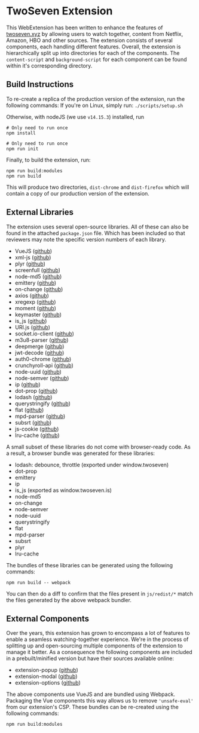 # TwoSeven Extension

This WebExtension has been written to enhance the features of [twoseven.xyz](https://twoseven.xyz) by allowing users to watch together, content from Netflix, Amazon, HBO and other sources. The extension consists of several components, each handling different features. Overall, the extension is hierarchically split up into directories
for each of the components. The `content-script` and `background-script` for each component can be found within it's corresponding directory.

## Build Instructions
To re-create a replica of the production version of the extension, run the following commands:
If you're on Linux, simply run: `./scripts/setup.sh`

Otherwise, with nodeJS (we use `v14.15.3`) installed, run
```
# Only need to run once
npm install

# Only need to run once
npm run init
```

Finally, to build the extension, run:
```
npm run build:modules
npm run build
```

This will produce two directories, `dist-chrome` and `dist-firefox` which will contain a copy of our production version of the extension.

## External Libraries
The extension uses several open-source libraries. All of these can also be found in the attached `package.json` file. Which has been included so that reviewers may note the specific version numbers of each library.

  - VueJS ([github](https://github.com/vuejs/vue))
  - xml-js ([github](https://github.com/nashwaan/xml-js))
  - plyr ([github](https://github.com/sampotts/plyr))
  - screenfull ([github](https://github.com/sindresorhus/screenfull))
  - node-md5 ([github](https://github.com/pvorb/node-md5))
  - emittery ([github](https://github.com/sindresorhus/emittery))
  - on-change ([github](https://github.com/sindresorhus/on-change))
  - axios ([github](https://github.com/axios/axios))
  - xregexp ([github](https://github.com/slevithan/xregexp))
  - moment ([github](https://github.com/moment/moment))
  - keymaster ([github](https://github.com/madrobby/keymaster))
  - is_js ([github](https://github.com/arasatasaygin/is.js))
  - URI.js ([github](https://github.com/medialize/URI.js))
  - socket.io-client ([github](https://github.com/socketio/socket.io-client))
  - m3u8-parser ([github](https://github.com/videojs/m3u8-parser))
  - deepmerge ([github](https://github.com/TeHShrike/deepmerge))
  - jwt-decode ([github](https://github.com/auth0/jwt-decode))
  - auth0-chrome ([github](https://github.com/auth0-community/auth0-chrome))
  - crunchyroll-api ([github](https://github.com/gurupras/crunchyroll-api))
  - node-uuid ([github](https://github.com/kelektiv/node-uuid))
  - node-semver ([github](https://github.com/npm/node-semver))
  - ip ([github](https://github.com/indutny/node-ip))
  - dot-prop ([github](https://github.com/sindresorhus/dot-prop))
  - lodash ([github](https://github.com/lodash/lodash))
  - querystringify ([github](https://github.com/unshiftio/querystringify))
  - flat ([github](https://github.com/hughsk/flat))
  - mpd-parser ([github](https://github.com/videojs/mpd-parser))
  - subsrt ([github](https://github.com/gurupras/subsrt))
  - js-cookie ([github](https://github.com/js-cookie/js-cookie))
  - lru-cache ([github](https://github.com/isaacs/node-lru-cache))

A small subset of these libraries do not come with browser-ready code. As a result, a browser bundle was generated for these libraries:
  - lodash: debounce, throttle (exported under window.twoseven)
  - dot-prop
  - emittery
  - ip
  - is_js (exported as window.twoseven.is)
  - node-md5
  - on-change
  - node-semver
  - node-uuid
  - querystringify
  - flat
  - mpd-parser
  - subsrt
  - plyr
  - lru-cache


The bundles of these libraries can be generated using the following commands:

```
npm run build -- webpack
```

You can then do a diff to confirm that the files present in `js/redist/*` match the files generated by the above webpack bundler.

## External Components
Over the years, this extension has grown to encompass a lot of features to enable a seamless watching-together experience. We're in the process of splitting up and open-sourcing multiple components of the extension to manage it better. As a consequence the following components are included in a prebuilt/minified version but have their sources available online:

  - extension-popup ([github](https://github.com/twosevenxyz/extension-popup))
  - extension-modal ([github](https://github.com/twosevenxyz/extension-modal))
  - extension-options ([github](https://github.com/twosevenxyz/extension-options))

The above components use VueJS and are bundled using Webpack. Packaging the Vue components this way allows us to remove `'unsafe-eval'` from our extension's CSP.
These bundles can be re-created using the following commands:

```
npm run build:modules
```
